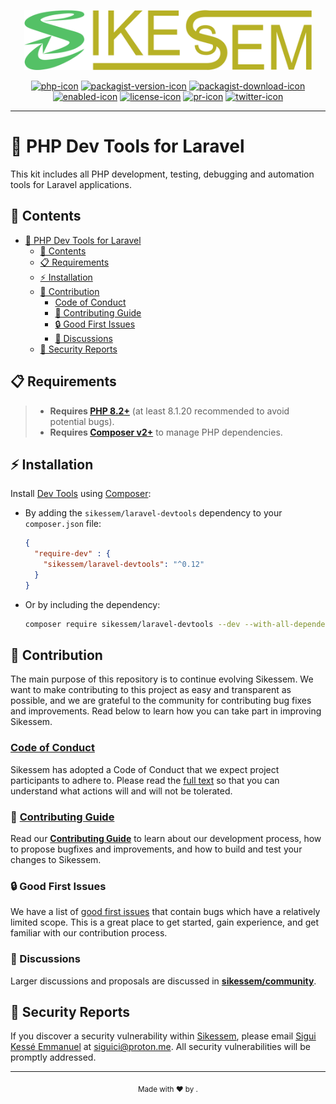<p align="center">
  <a href="https://github.com/sikessem" target="__blank" title="Sikessem">
    <img src="https://github.com/sikessem/art/blob/HEAD/images/sikessem.svg" alt="Sikessem Brand" height="96"/>
  </a>
</p>

<div align="center">

[![php-icon]][php-link]
[![packagist-version-icon]][packagist-version-link]
[![packagist-download-icon]][packagist-download-link]
[![enabled-icon]][enabled-link]
[![license-icon]][license-link]
[![pr-icon]][pr-link]
[![twitter-icon]][twitter-link]

</div>

***

# 🧪 PHP Dev Tools for Laravel

This kit includes all PHP development, testing, debugging and automation tools for Laravel applications.

## 🔖 Contents

- [🧪 PHP Dev Tools for Laravel](#-php-dev-tools-for-laravel)
  - [🔖 Contents](#-contents)
  - [📋 Requirements](#-requirements)
  - [⚡️ Installation](#️-installation)
  - [👏 Contribution](#-contribution)
    - [Code of Conduct](#code-of-conduct)
    - [👥 Contributing Guide](#-contributing-guide)
    - [🔒️ Good First Issues](#️-good-first-issues)
    - [💬 Discussions](#-discussions)
  - [🔐 Security Reports](#-security-reports)

## 📋 Requirements

> - **Requires [PHP 8.2+](https://php.net/releases/)**
(at least 8.1.20 recommended to avoid potential bugs).
> - **Requires [Composer v2+](https://getcomposer.org/)** to manage PHP dependencies.

## ⚡️ Installation

Install [Dev Tools](https://packagist.org/packages/sikessem/laravel-devtools)
using [Composer](https://getcomposer.org/):

- By adding the `sikessem/laravel-devtools` dependency to your `composer.json` file:

  ```json
  {
    "require-dev" : {
      "sikessem/laravel-devtools": "^0.12"
    }
  }
  ```

- Or by including the dependency:

    ```bash
    composer require sikessem/laravel-devtools --dev --with-all-dependencies
    ```

## 👏 Contribution

The main purpose of this repository is to continue evolving Sikessem.
We want to make contributing to this project as easy and transparent as possible,
and we are grateful to the community for contributing bug fixes and improvements.
Read below to learn how you can take part in improving Sikessem.

### [Code of Conduct][conduct-link]

Sikessem has adopted a Code of Conduct
that we expect project participants to adhere to.
Please read the [full text][conduct-link]
so that you can understand what actions will and will not be tolerated.

### 👥 [Contributing Guide][contrib-link]

Read our [**Contributing Guide**][contrib-link] to learn about our development process,
how to propose bugfixes and improvements,
and how to build and test your changes to Sikessem.

### 🔒️ Good First Issues

We have a list of [good first issues][gfi] that contain bugs
which have a relatively limited scope.
This is a great place to get started, gain experience,
and get familiar with our contribution process.

[gfi]: https://github.com/sikessem/laravel-devtools/labels/good%20first%20issue

### 💬 Discussions

Larger discussions and proposals are discussed in [**sikessem/community**][discuss-link].

## 🔐 Security Reports

If you discover a security vulnerability within [Sikessem][sikessem-link],
please email [Sigui Kessé Emmanuel](https://siguici.deno.dev) at [siguici@proton.me](mailto:siguici@proton.me).
All security vulnerabilities will be promptly addressed.

***

<div align="center"><sub>Made with ❤︎ by <a href="https://twitter.com/intent/follow?screen_name=siguici" style="content:url(https://img.shields.io/twitter/follow/siguici.svg?label=@siguici);margin-bottom:-6px">@siguici</a>.</sub></div>

[sikessem-link]: https://github.com/sikessem "Sikessem"

[enabled-icon]: https://img.shields.io/badge/DevTools-enabled-brightgreen.svg?style=flat
[enabled-link]: https://github.com/sikessem/laravel-devtools "Dev Tools enabled"

[php-icon]: https://img.shields.io/badge/PHP-ccc.svg?style=flat&logo=php
[php-link]:  https://github.com/sikessem/laravel-devtools/search?l=php "PHP code"

[packagist-version-icon]: https://img.shields.io/packagist/v/sikessem/laravel-devtools
[packagist-version-link]: https://packagist.org/packages/sikessem/laravel-devtools "Dev Tools Releases"

[packagist-download-icon]: https://img.shields.io/packagist/dt/sikessem/laravel-devtools
[packagist-download-link]: https://packagist.org/packages/sikessem/laravel-devtools "Dev Tools Downloads"

[pr-icon]: https://img.shields.io/badge/PRs-welcome-brightgreen.svg?color=brightgreen
[pr-link]: [contrib-link] "PRs welcome!"

[twitter-icon]: https://img.shields.io/twitter/follow/sikessem_tweets.svg?label=@SikessemOrg
[twitter-link]: https://twitter.com/intent/follow?screen_name=SikessemOrg "Ping Sikessem"

[license-icon]: https://img.shields.io/badge/license-MIT-blue.svg
[license-link]: https://github.com/sikessem/laravel-devtools/blob/HEAD/LICENSE "Dev Tools License"
[conduct-link]: https://github.com/sikessem/.github/blob/HEAD/CODE_OF_CONDUCT.md
[contrib-link]: https://github.com/sikessem/.github/blob/HEAD/CONTRIBUTING.md
[discuss-link]: https://github.com/orgs/sikessem/discussions
